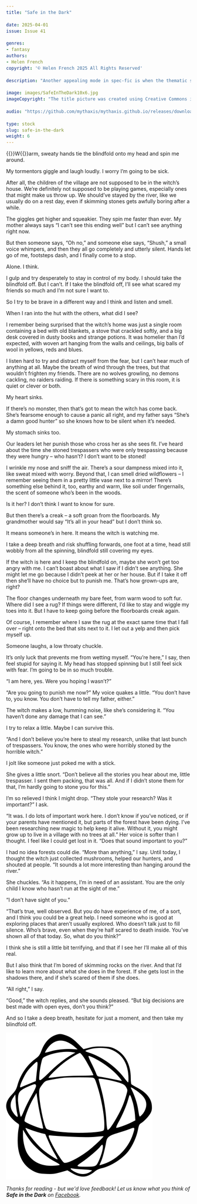 ```yaml
---
title: "Safe in the Dark"

date: 2025-04-01
issue: Issue 41

genres:
- fantasy
authors:
- Helen French
copyright: '© Helen French 2025 All Rights Reserved'

description: "Another appealing mode in spec-fic is when the thematic space we think we're in turns out not to be the case, or not quite, or maybe so but maybe no - you catch my drift. Here you might say (if you were prone to bad puns, as the editor provenly is) that this story hinges not so much on the nature of genre switches as the nature of genre's witches… I'll get my coat."

image: images/SafeInTheDark10x6.jpg
imageCopyright: "The title picture was created using Creative Commons images by [Susanne Jutzeler, suju-foto](https://www.pexels.com/photo/charming-rustic-kitchen-with-vintage-decor-30117466/), [Irene63](https://pixabay.com/photos/yellow-material-structure-bright-1812169/), and [SookyungAn](https://pixabay.com/photos/palm-finger-hand-let-2704015/) - many thanks!"

audio: "https://github.com/mythaxis/mythaxis.github.io/releases/download/i41/6.Safe.in.the.Dark.mp3"

type: stock
slug: safe-in-the-dark
weight: 6
---
```


{{<glyph>}}W{{</glyph>}}arm, sweaty hands tie the blindfold onto my head and spin me around.

My tormentors giggle and laugh loudly. I worry I’m going to be sick.

After all, the children of the village are not supposed to be in the witch’s house. We’re definitely not supposed to be playing games, especially ones that might make us throw up. We should’ve stayed by the river, like we usually do on a rest day, even if skimming stones gets awfully boring after a while. 

The giggles get higher and squeakier. They spin me faster than ever. My mother always says “I can’t see this ending well” but I can’t see anything right now.

But then someone says, “Oh no,” and someone else says, “Shush,” a small voice whimpers, and then they all go completely and utterly silent. Hands let go of me, footsteps dash, and I finally come to a stop.

Alone. I think.

I gulp and try desperately to stay in control of my body. I should take the blindfold off. But I can’t. If I take the blindfold off, I’ll see what scared my friends so much and I’m not sure I want to.

So I try to be brave in a different way and I think and listen and smell. 

When I ran into the hut with the others, what did I see?

I remember being surprised that the witch’s home was just a single room containing a bed with old blankets, a stove that crackled softly, and a big desk covered in dusty books and strange potions. It was homelier than I’d expected, with woven art hanging from the walls and ceilings, big balls of wool in yellows, reds and blues. 

I listen hard to try and distract myself from the fear, but I can’t hear much of anything at all. Maybe the breath of wind through the trees, but that wouldn’t frighten my friends. There are no wolves growling, no demons cackling, no raiders raiding. If there is something scary in this room, it is quiet or clever or both.

My heart sinks.

If there’s no monster, then that’s got to mean the witch has come back. She’s fearsome enough to cause a panic all right, and my father says “She’s a damn good hunter” so she knows how to be silent when it’s needed.

My stomach sinks too.

Our leaders let her punish those who cross her as she sees fit. I’ve heard about the time she stoned trespassers who were only trespassing because they were hungry – who hasn’t? I don’t want to be stoned!

I wrinkle my nose and sniff the air. There’s a sour dampness mixed into it, like sweat mixed with worry. Beyond that, I can smell dried wildflowers – I remember seeing them in a pretty little vase next to a mirror! There’s something else behind it, too, earthy and warm, like soil under fingernails, the scent of someone who’s been in the woods.

Is it her? I don’t think I want to know for sure. 

But then there’s a creak – a soft groan from the floorboards. My grandmother would say “It’s all in your head” but I don’t think so.

It means someone’s in here. It means the witch is watching me.

I take a deep breath and risk shuffling forwards, one foot at a time, head still wobbly from all the spinning, blindfold still covering my eyes.

If the witch is here and I keep the blindfold on, maybe she won’t get too angry with me. I can’t boast about what I saw if I didn’t see anything. She might let me go because I didn’t peek at her or her house. But if I take it off then she’ll have no choice but to punish me. That’s how grown-ups are, right?  

The floor changes underneath my bare feet, from warm wood to soft fur. Where did I see a rug? If things were different, I’d like to stay and wiggle my toes into it. But I have to keep going before the floorboards creak again.

Of course, I remember where I saw the rug at the exact same time that I fall over – right onto the bed that sits next to it. I let out a yelp and then pick myself up. 

Someone laughs, a low throaty chuckle.

It’s only luck that prevents me from wetting myself. “You’re here,” I say, then feel stupid for saying it. My head has stopped spinning but I still feel sick with fear. I’m going to be in so much trouble.

“I am here, yes. Were you hoping I wasn’t?”

“Are you going to punish me now?” My voice quakes a little. “You don’t have to, you know. You don’t have to tell my father, either.”

The witch makes a low, humming noise, like she’s considering it. “You haven’t done any damage that I can see.”

I try to relax a little. Maybe I can survive this.

“And I don’t believe you’re here to steal my research, unlike that last bunch of trespassers. You know, the ones who were horribly stoned by the horrible witch.”

I jolt like someone just poked me with a stick.

She gives a little snort. “Don’t believe all the stories you hear about me, little trespasser. I sent them packing, that was all. And if I didn’t stone them for that, I’m hardly going to stone you for this.”

I’m so relieved I think I might drop. “They stole your research? Was it important?” I ask.

“It was. I do lots of important work here. I don’t know if you’ve noticed, or if your parents have mentioned it, but parts of the forest have been dying. I’ve been researching new magic to help keep it alive. Without it, you might grow up to live in a village with no trees at all.” Her voice is softer than I thought. I feel like I could get lost in it. “Does that sound important to you?” 

I had no idea forests could die. “More than anything,” I say. Until today, I thought the witch just collected mushrooms, helped our hunters, and shouted at people. “It sounds a lot more interesting than hanging around the river.”

She chuckles. “As it happens, I’m in need of an assistant. You are the only child I know who hasn’t run at the sight of me.”

“I don’t have sight of you.” 

“That’s true, well observed. But you do have experience of me, of a sort, and I think you could be a great help. I need someone who is good at exploring places that aren’t usually explored. Who doesn’t talk just to fill silence. Who’s brave, even when they’re half scared to death inside. You’ve shown all of that today. So, what do you think?”

I think she is still a little bit terrifying, and that if I see her I’ll make all of this real.

But I also think that I’m bored of skimming rocks on the river. And that I’d like to learn more about what she does in the forest. If she gets lost in the shadows there, and if she’s scared of them if she does.

“All right,” I say.

“Good,” the witch replies, and she sounds pleased. “But big decisions are best made with open eyes, don’t you think?”

And so I take a deep breath, hesitate for just a moment, and then take my blindfold off.

![Orbit-lrg](images/Orbit.svg)

*Thanks for reading - but we'd love feedback! Let us know what you think of **Safe in the Dark** on [Facebook](https://www.facebook.com/MythaxisMagazine/posts/).*
